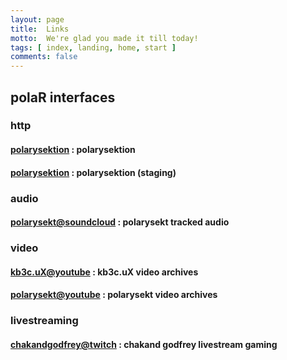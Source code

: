 ```yaml
---
layout: page
title:	Links
motto:	We're glad you made it till today!
tags: [ index, landing, home, start ]
comments: false
---
```


## polaR interfaces

### http

#### [polarysektion](https://polarysekt.github.io/) : polarysektion

#### [polarysektion](https://polarysekt.gitlab.io/) : polarysektion (staging)


### audio

#### [polarysekt@soundcloud](https://soundcloud.com/polarysekt/) : polarysekt tracked audio

<!--  dj
#### [lancevandastre@mixcloud](https://mixcloud.com/lancevandastre/) : lancevandastre live mixes -->

<!-- // #### [chakandgodfrey@soundcloud](https://soundcloud.com/chakand_godfrey/) : chakand godfrey arrangements -->

### video

#### [kb3c.uX@youtube](https://youtube.com/kb3cux) : kb3c.uX video archives
#### [polarysekt@youtube](https://youtube.com/polarysekt/) : polarysekt video archives

### livestreaming
#### [chakandgodfrey@twitch](https://twitch.tv/chakandgodfrey/) : chakand godfrey livestream gaming




